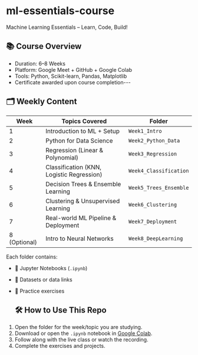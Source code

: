 # ml-essentials-course
Machine Learning Essentials – Learn, Code, Build!

## 📚 Course Overview

- Duration: 6–8 Weeks  
- Platform: Google Meet + GitHub + Google Colab  
- Tools: Python, Scikit-learn, Pandas, Matplotlib  
- Certificate awarded upon course completion---

## 🗂️ Weekly Content

| Week | Topics Covered | Folder |
|------|----------------|--------|
| 1 | Introduction to ML + Setup | `Week1_Intro` |
| 2 | Python for Data Science | `Week2_Python_Data` |
| 3 | Regression (Linear & Polynomial) | `Week3_Regression` |
| 4 | Classification (KNN, Logistic Regression) | `Week4_Classification` |
| 5 | Decision Trees & Ensemble Learning | `Week5_Trees_Ensemble` |
| 6 | Clustering & Unsupervised Learning | `Week6_Clustering` |
| 7 | Real-world ML Pipeline & Deployment | `Week7_Deployment` |
| 8 (Optional) | Intro to Neural Networks | `Week8_DeepLearning` |

Each folder contains:
- 📁 Jupyter Notebooks (`.ipynb`)
- 📄 Datasets or data links
- 📝 Practice exercises

  ## 🛠️ How to Use This Repo

1. Open the folder for the week/topic you are studying.
2. Download or open the `.ipynb` notebook in [Google Colab](https://colab.research.google.com/).
3. Follow along with the live class or watch the recording.
4. Complete the exercises and projects.

